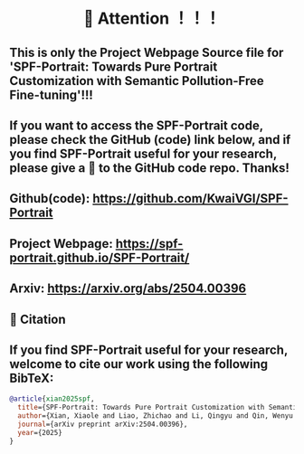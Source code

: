 <div align="center">

  <h1 align="center">🥕 Attention ！！！</h1>

</div>


## This is only the Project Webpage Source file for 'SPF-Portrait: Towards Pure Portrait Customization with Semantic Pollution-Free Fine-tuning'!!!

## If you want to access the SPF-Portrait code, please check the GitHub (code) link below, and if you find SPF-Portrait useful for your research, please give a 🌟 to the GitHub code repo. Thanks!

## Github(code): https://github.com/KwaiVGI/SPF-Portrait 

## Project Webpage: https://spf-portrait.github.io/SPF-Portrait/

## Arxiv: https://arxiv.org/abs/2504.00396



## 💖 Citation

## If you find SPF-Portrait useful for your research, welcome to cite our work using the following BibTeX:

```bibtex
@article{xian2025spf,
  title={SPF-Portrait: Towards Pure Portrait Customization with Semantic Pollution-Free Fine-tuning},
  author={Xian, Xiaole and Liao, Zhichao and Li, Qingyu and Qin, Wenyu and Wan, Pengfei and Xie, Weicheng and Zeng, Long and Shen, Linlin and Feng, Pingfa},
  journal={arXiv preprint arXiv:2504.00396},
  year={2025}
}
```
